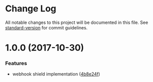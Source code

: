 # Change Log

All notable changes to this project will be documented in this file. See [standard-version](https://github.com/conventional-changelog/standard-version) for commit guidelines.

<a name="1.0.0"></a>
# 1.0.0 (2017-10-30)


### Features

* webhook shield implementation ([4b8e24f](https://github.com/jeysal/ifttt-webhook-shield/commit/4b8e24f))
